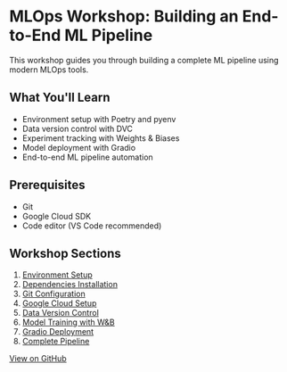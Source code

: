 

# MLOps Workshop: Building an End-to-End ML Pipeline

This workshop guides you through building a complete ML pipeline using modern MLOps tools.

## What You'll Learn
- Environment setup with Poetry and pyenv
- Data version control with DVC
- Experiment tracking with Weights & Biases
- Model deployment with Gradio
- End-to-end ML pipeline automation

## Prerequisites
- Git
- Google Cloud SDK
- Code editor (VS Code recommended)

## Workshop Sections
1. [Environment Setup](sections/1_setup.html)
2. [Dependencies Installation](sections/2_dependencies.html)
3. [Git Configuration](sections/3_git.html)
4. [Google Cloud Setup](sections/4_gcp_setup.html)
5. [Data Version Control](sections/5_dvc.html)
6. [Model Training with W&B](sections/6_wandb.html)
7. [Gradio Deployment](sections/7_gradio.html)
8. [Complete Pipeline](sections/8_pipeline.html)

[View on GitHub](https://github.com/saurabhkumar8112/workshop-mlops)